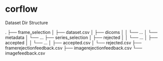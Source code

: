 # corflow

Dataset Dir Structure

.
├── frame_selection
│   ├── dataset.csv
│   ├── dicoms
│   │   └── ...
│   └── metadata
│       └── ...
├── series_selection
│   ├── rejected
│   │   └── ...
│   ├── accepted
│   │   └── ...
│   ├── accepted.csv
│   └── rejected.csv
├── framerejectionfeedback.csv
├── imagerejectionfeedback.csv
└── imagefeedback.csv
